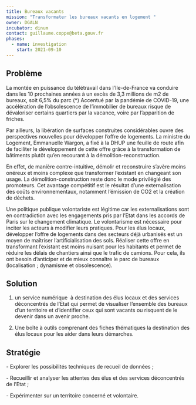 ```yaml
---
title: Bureaux vacants
mission: "Transformater les bureaux vacants en logement "
owner: DGALN
incubator: dinum
contact: guillaume.coppe@beta.gouv.fr
phases:
  - name: investigation
    start: 2021-09-10
---
```

## Problème

La montée en puissance du télétravail dans l’Ile-de-France va conduire dans les 10 prochaines années à un excès de 3,3 millions de m2 de bureaux, soit 6,5% du parc (*) Accentué par la pandémie de COVID-19, une accélération de l’obsolescence de l’immobilier de bureaux risque de dévaloriser certains quartiers par la vacance, voire par l’apparition de friches.

Par ailleurs, la libération de surfaces construites considérables ouvre des perspectives nouvelles pour développer l’offre de logements. La ministre du Logement, Emmanuelle Wargon, a fixé à la DHUP une feuille de route afin de faciliter le développement de cette offre grâce à la transformation de bâtiments plutôt qu’en recourant à la démolition-reconstruction.

En effet, de manière contre-intuitive, démolir et reconstruire s’avère moins onéreux et moins complexe que transformer l’existant en changeant son usage. La démolition-construction reste donc le mode privilégié des promoteurs. Cet avantage compétitif est le résultat d’une externalisation des coûts environnementaux, notamment l’émission de CO2 et la création de déchets.

Une politique publique volontariste est légitime car les externalisations sont en contradiction avec les engagements pris par l’Etat dans les accords de Paris sur le changement climatique. Le volontarisme est nécessaire pour inciter les acteurs à modifier leurs pratiques. Pour les élus locaux, développer l’offre de logements dans des secteurs déjà urbanisés est un moyen de maîtriser l’artificialisation des sols. Réaliser cette offre en transformant l’existant est moins nuisant pour les habitants et permet de réduire les délais de chantiers ainsi que le trafic de camions. Pour cela, ils ont besoin d’anticiper et de mieux connaître le parc de bureaux (localisation ; dynamisme et obsolescence).

## Solution

1) un service numérique  à destination des élus locaux et des services déconcentrés de l’Etat qui permet de visualiser l’ensemble des bureaux d’un territoire et d’identifier ceux qui sont vacants ou risquent de le devenir dans un avenir proche.   

2) Une boîte à outils comprenant des fiches thématiques la destination des élus locaux pour les aider dans leurs démarches.

## Stratégie

\- Explorer les possibilités techniques de recueil de données ;

\- Recueillir et analyser les attentes des élus et des services déconcentrés de l’Etat ;

\- Expérimenter sur un territoire concerné et volontaire.